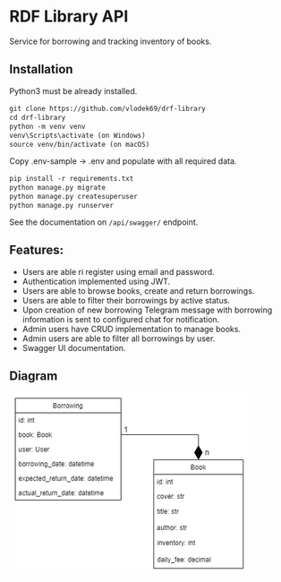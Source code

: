 # RDF Library API

Service for borrowing and tracking inventory of books.

## Installation

Python3 must be already installed.

```shell
git clone https://github.com/vlodek69/drf-library
cd drf-library
python -m venv venv
venv\Scripts\activate (on Windows)
source venv/bin/activate (on macOS)
```

Copy .env-sample -> .env and populate with all required data.

```shell
pip install -r requirements.txt
python manage.py migrate
python manage.py createsuperuser
python manage.py runserver
```

See the documentation on `/api/swagger/` endpoint.

## Features:
- Users are able ri register using email and password.
- Authentication implemented using JWT.
- Users are able to browse books, create and return borrowings.
- Users are able to filter their borrowings by active status.
- Upon creation of new borrowing Telegram message with borrowing information is sent to configured chat for notification.
- Admin users have CRUD implementation to manage books.
- Admin users are able to filter all borrowings by user.
- Swagger UI documentation.

## Diagram

![drf_library](drf-library.png)
